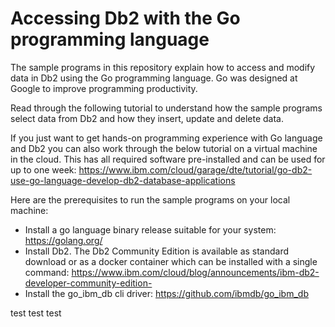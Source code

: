 # Accessing Db2 with the Go programming language

The sample programs in this repository explain how to access and modify data in Db2 using the Go programming language. Go was designed at Google to improve programming productivity. 

Read through the following tutorial to understand how the sample programs select data from Db2 and how they insert, update and delete data. 

If you just want to get hands-on programming experience with Go language and Db2 you can also work through the below tutorial on a virtual machine in the cloud. This has all required software pre-installed and can be used for up to one week: https://www.ibm.com/cloud/garage/dte/tutorial/go-db2-use-go-language-develop-db2-database-applications

Here are the prerequisites to run the sample programs on your local machine:
- Install a go language binary release suitable for your system: https://golang.org/
- Install Db2. The Db2 Community Edition is available as standard download or as a docker container which can be installed with a single command: https://www.ibm.com/cloud/blog/announcements/ibm-db2-developer-community-edition-
- Install the go_ibm_db cli driver: https://github.com/ibmdb/go_ibm_db

test test test
